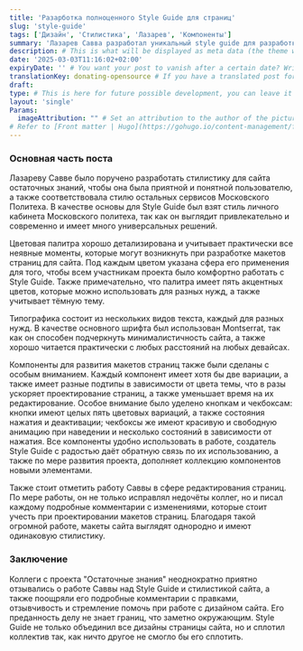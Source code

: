 ```yaml
---
title: 'Разарботка полноценного Style Guide для страниц'
slug: 'style-guide'
tags: ['Дизайн', 'Стилистика', 'Лазарев', 'Компоненты']
summary: 'Лазарев Савва разработал уникальный style guide для разработки сайта "Остаточных Знаний" Московского Политеха с палитрой, типографикой, компонентами и прочими примечаниями, которые могут использовать все дизайнеры проекта. Style Guide помог превратить неупорядоченные макеты страниц в системные макеты с одинаковым стилем и похожим дизайном. Подробнее о процессе разработки можете прочитать в посте!' # This is what will be displayed as summary for the post (the theme will automatically generate one from the content you write in the post if left empty)
description: # This is what will be displayed as meta data (the theme will automatically grab it from summary if left empty)
date: '2025-03-03T11:16:02+02:00'
expiryDate: '' # You want your post to vanish after a certain date? Write it down here! Must be in the same format of `date`
translationKey: donating-opensource # If you have a translated post for this one, set the same translationKey to have the translation displayed
draft:
type: # This is here for future possible development, you can leave it blank
layout: 'single'
Params:
  imageAttribution: "" # Set an attribution to the author of the picture you're using for the post
# Refer to [Front matter | Hugo](https://gohugo.io/content-management/front-matter/)
---
```


### Основная часть поста

Лазареву Савве было поручено разработать стилистику для сайта остаточных знаний, чтобы она была приятной и понятной пользователю, а также соответствовала стилю остальных сервисов Московского Политеха. В качестве основы для Style Guide был взят стиль личного кабинета Московского политеха, так как он выглядит привлекательно и современно и имеет много универсальных решений.

Цветовая палитра хорошо детализирована и учитывает практически все неявные моменты, которые могут возникнуть при разработке макетов страниц для сайта. Под каждым цветом указана сфера его применения для того, чтобы всем участникам проекта было комфортно работать с Style Guide. Также примечательно, что палитра имеет пять акцентных цветов, которые можно использовать для разных нужд, а также учитывает тёмную тему.

Типографика состоит из нескольких видов текста, каждый для разных нужд. В качестве основного шрифта был использован Montserrat, так как он способен подчеркнуть минималистичность сайта, а также хорошо читается практически с любых расстояний на любых девайсах.

Компоненты для развития макетов страниц также были сделаны с особым вниманием. Каждый компонент имеет хотя бы две вариации, а также имеет разные подтипы в зависимости от цвета темы, что  в разы ускоряет проектирование страниц, а также уменьшает время на их редактирование. Особое внимание было уделено кнопкам и чекбоксам: кнопки имеют целых пять цветовых вариаций, а также состояния нажатия и деактивации; чекбоксы же имеют красивую и свободную анимацию при наведении и несколько состояний в зависимости от нажатия. Все компоненты удобно использовать в работе, создатель Style Guide с радостью даёт обратную связь по их использованию, а также по мере развития проекта, дополняет коллекцию компонентов новыми элементами.

Также стоит отметить работу Саввы в сфере редактирования страниц. По мере работы, он не только исправлял недочёты коллег, но и писал каждому подробные комментарии с изменениями, которые стоит учесть при проектировании макетов страниц. Благодаря такой огромной работе, макеты сайта выглядят однородно и имеют одинаковую стилистику.

### Заключение

Коллеги с проекта "Остаточные знания" неоднократно приятно отзывались о работе Саввы над Style Guide и стилистикой сайта, а также поощряли его подробные комментарии с правками, отзывчивость и стремление помочь при работе с дизайном сайта. Его преданность делу не знает границ, что заметно окружающим. Style Guide не только объединил все дизайны страницы сайта, но и сплотил коллектив так, как ничто другое не смогло бы его сплотить.


